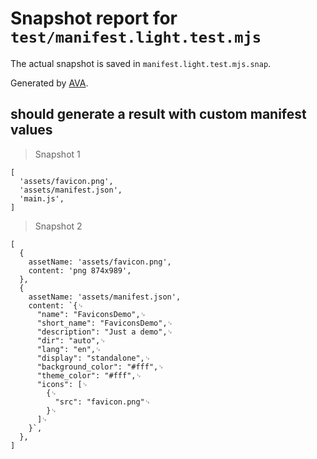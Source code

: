 # Snapshot report for `test/manifest.light.test.mjs`

The actual snapshot is saved in `manifest.light.test.mjs.snap`.

Generated by [AVA](https://avajs.dev).

## should generate a result with custom manifest values

> Snapshot 1

    [
      'assets/favicon.png',
      'assets/manifest.json',
      'main.js',
    ]

> Snapshot 2

    [
      {
        assetName: 'assets/favicon.png',
        content: 'png 874x989',
      },
      {
        assetName: 'assets/manifest.json',
        content: `{␊
          "name": "FaviconsDemo",␊
          "short_name": "FaviconsDemo",␊
          "description": "Just a demo",␊
          "dir": "auto",␊
          "lang": "en",␊
          "display": "standalone",␊
          "background_color": "#fff",␊
          "theme_color": "#fff",␊
          "icons": [␊
            {␊
              "src": "favicon.png"␊
            }␊
          ]␊
        }`,
      },
    ]
